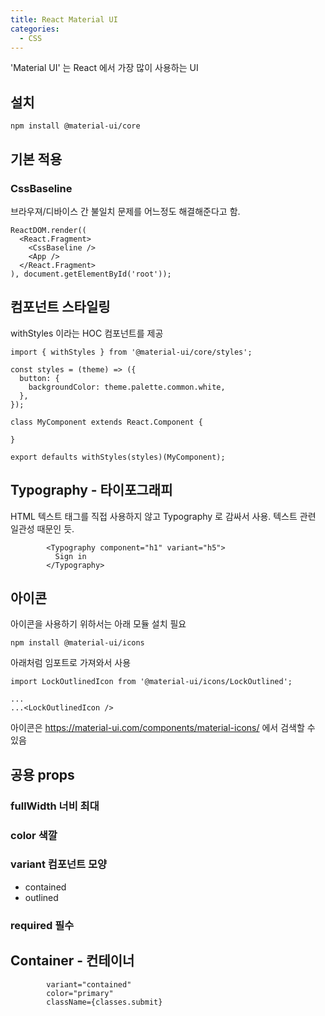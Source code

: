 ```yaml
---
title: React Material UI
categories: 
  - CSS
---
```


'Material UI' 는 React 에서 가장 많이 사용하는 UI


설치
---
```
npm install @material-ui/core
```

기본 적용
---
### CssBaseline
브라우져/디바이스 간 불일치 문제를 어느정도 해결해준다고 함.
```
ReactDOM.render((
  <React.Fragment>
    <CssBaseline />
    <App />
  </React.Fragment>
), document.getElementById('root'));
```

컴포넌트 스타일링
---
withStyles 이라는 HOC 컴포넌트를 제공

```
import { withStyles } from '@material-ui/core/styles';

const styles = (theme) => ({
  button: {
    backgroundColor: theme.palette.common.white,
  },
});

class MyComponent extends React.Component {

}

export defaults withStyles(styles)(MyComponent);
```

Typography - 타이포그래피
---
HTML 텍스트 태그를 직접 사용하지 않고 Typography 로 감싸서 사용.
텍스트 관련 일관성 때문인 듯.
```
        <Typography component="h1" variant="h5">
          Sign in
        </Typography>
```

아이콘
---
아이콘을 사용하기 위하서는 아래 모듈 설치 필요
```
npm install @material-ui/icons
```

아래처럼 임포트로 가져와서 사용
```
import LockOutlinedIcon from '@material-ui/icons/LockOutlined';

...
...<LockOutlinedIcon />
```

아이콘은 https://material-ui.com/components/material-icons/ 에서 검색할 수 있음



공용 props
---

### fullWidth 너비 최대
### color 색깔
### variant 컴포넌트 모양
* contained
* outlined
### required 필수


Container - 컨테이너
---


            variant="contained"
            color="primary"
            className={classes.submit}